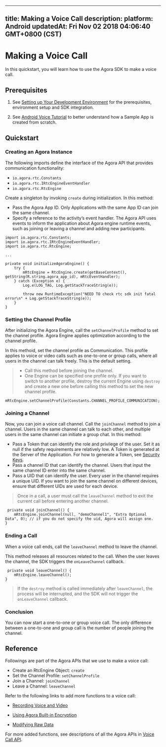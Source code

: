 
---
title: Making a Voice Call
description: 
platform: Android
updatedAt: Fri Nov 02 2018 04:06:40 GMT+0800 (CST)
---
# Making a Voice Call
In this quickstart, you will learn how to use the Agora SDK to make a voice call.

## Prerequisites

1.  See [Setting up Your Development Environment](../../en/Voice/android_audio.md) for the prerequisites, environment setup and SDK integration.

2.  See [Android Voice Tutorial](https://github.com/AgoraIO/Basic-Audio-Call/tree/master/One-to-One-Voice/Agora-Android-Voice-Tutorial-1to1) to better understand how a Sample App is created from scratch.


## Quickstart

### Creating an Agora Instance

The following imports define the interface of the Agora API that provides communication functionality:

-   `io.agora.rtc.Constants`
-   `io.agora.rtc.IRtcEngineEventHandler`
-   `io.agora.rtc.RtcEngine`

Create a singleton by invoking `create` during initialization. In this method:

-   Pass the Agora App ID. Only Applications with the same App ID can join the same channel.
-   Specify a reference to the activity’s event handler. The Agora API uses events to inform the application about Agora engine runtime events, such as joining or leaving a channel and adding new participants.

```
import io.agora.rtc.Constants;
import io.agora.rtc.IRtcEngineEventHandler;
import io.agora.rtc.RtcEngine;

...

private void initializeAgoraEngine() {
    try {
        mRtcEngine = RtcEngine.create(getBaseContext(), getString(R.string.agora_app_id), mRtcEventHandler);
    } catch (Exception e) {
        Log.e(LOG_TAG, Log.getStackTraceString(e));

        throw new RuntimeException("NEED TO check rtc sdk init fatal error\n" + Log.getStackTraceString(e));
    }
}
```

### Setting the Channel Profile

After initializing the Agora Engine, call the `setChannelProfile` method to set the channel profile. Agora Engine applies optimization according to the channel profile.

In this methoid, set the channel profile as Communication. This profile applies to voice or video calls such as one-to-one or group calls, where all users in the channel can talk freely. This is the default setting.

> -   Call this method before joining the channel.
> -   One Engine can be specified one profile only. If you want to switch to another profile, destroy the current Engine using `destroy` and create a new one before calling this method to set the new channel profile.


```
mRtcEngine.setChannelProfile(Constants.CHANNEL_PROFILE_COMMUNICATION);
```

### Joining a Channel

Now, you can join a voice call channel. Call the `joinChannel` method to join a channel. Users in the same channel can talk to each other, and multiple users in the same channel can initiate a group chat. In this method:

-   Pass a Token that can identify the role and privilege of the user. Set it as null if the safety requirements are relatively low. A Token is generated at the Server of the Application. For how to generate a Token, see [Security Keys](../../en/Video/token.md).
-   Pass a channel ID that can identify the channel. Users that input the same channel ID enter into the same channel.
-   Pass a UID that can identify the user. Every user in the channel requires a unique UID. If you want to join the same channel on different devices, ensure that different UIDs are used for each device.

> Once in a call, a user must call the `leaveChannel` method to exit the current call before entering another channel.

```
 private void joinChannel() {
    mRtcEngine.joinChannel(null, "demoChannel1", "Extra Optional Data", 0); // if you do not specify the uid, Agora will assign one.
}
```

### Ending a Call

When a voice call ends, call the `leaveChannel` method to leave the channel.

This method releases all resources related to the call. When the user leaves the channel, the SDK triggers the `onLeaveChannel` callback.

```
 private void leaveChannel() {
    mRtcEngine.leaveChannel();
}
```

> If the `destroy` method is called immediately after `leaveChannel`, the process will be interrupted, and the SDK will not trigger the `onLeaveChannel` callback.

### Conclusion

You can now start a one-to-one or group voice call. The only difference between a one-to-one and group call is the number of people joining the channel.

## Reference

Followings are part of the Agora APIs that we use to make a voice call:

-   Create an RtcEngine Object: `create`
-   Set the Channel Profile: `setChannelProfile`
-   Join a Channel: `joinChannel`
-   Leave a Channel: `leaveChannel`


Refer to the following links to add more functions to a voice call:

-   [Recording Voice and Video](../../en/Recording/recording_voice_video.md)

-   [Using Agora Built-in Encryption](../../en/Voice/encryption_android_agora.md)

-   [Modifying Raw Data](../../en/Voice/rawdata_android.md)


For more added functions, see descriptions of all the Agora APIs in [Voice Call API](https://docs.agora.io/en/Voice/API%20Reference/java/index.html).

